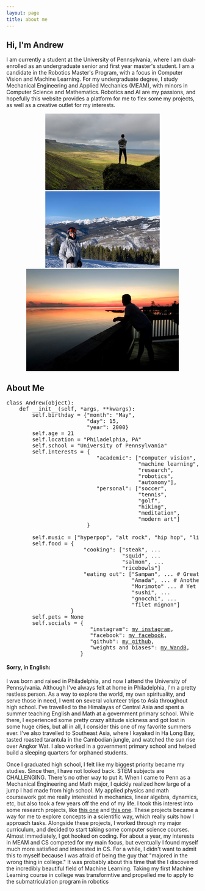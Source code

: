 ```yaml
---
layout: page
title: about me
---
```


## Hi, I'm Andrew

I am currently a student at the University of Pennsylvania, where I am dual-enrolled as an undergraduate senior and first year master's student.  I am a candidate in the Robotics Master's Program, with a focus in Computer Vision and Machine Learning.  For my undergraduate degree, I study Mechanical Engineering and Applied Mechanics (MEAM), with minors in Computer Science and Mathematics.  Robotics and AI are my passions, and hopefully this website provides a platform for me to flex some my projects, as well as a creative outlet for my interests.

<p align="middle">
  <img src="/assets/img/about-me-1.jpg" width="300" />
  <img src="/assets/img/about-me-2.jpeg" width="300" />
  <img src="/assets/img/about-me-3.jpg" width="400" />
</p>

## About Me

<pre>
class Andrew(object):
    def __init__(self, *args, **kwargs):
        self.birthday = {"month": "May",
                         "day": 15,
                         "year": 2000}
        self.age = 21
        self.location = "Philadelphia, PA"
        self.school = "University of Pennsylvania"
        self.interests = {
                            "academic": ["computer vision", 
                                         "machine learning", 
                                         "research", 
                                         "robotics", 
                                         "autonomy"], 
                            "personal": ["soccer", 
                                         "tennis", 
                                         "golf", 
                                         "hiking", 
                                         "meditation", 
                                         "modern art"]
                         }
        
        self.music = ["hyperpop", "alt rock", "hip hop", "literally anything on spotify"]
        self.food = {
                        "cooking": ["steak", ...
                                    "squid", ...
                                    "salmon", ...
                                    "ricebowls"]
                        "eating out": ["Sampan", ... # Great restaurant in Philadelphia (asian fusion)
                                       "Amada", ... # Another great restaurant in Philadelphia (spanish)
                                       "Morimoto" ... # Yet another great restaurant in Philadelphia (japanese)
                                       "sushi", ...
                                       "gnocchi", ...
                                       "filet mignon"]
                    }
        self.pets = None
        self.socials = {
                          "instagram": <a href="https://www.instagram.com/atgarrett52/" title="Andrew's Instagram">my instagram</a>,
                          "facebook": <a href="https://www.facebook.com/profile.php?id=100012119897300" title="Andrew's Facebook">my facebook</a>,
                          "github": <a href="https://www.github.com/geande/" title="Andrew's Github">my github</a>,
                          "weights and biases": <a href="https://wandb.ai/geande/" title="Andrew's WandB">my WandB</a>,
                       }
</pre>

#### Sorry, in English:

I was born and raised in Philadelphia, and now I attend the University of Pennsylvania.  Although I've always felt at home in Philadelphia, I'm a pretty restless person.  As a way to explore the world, my own spirituality, and serve those in need, I went on several volunteer trips to Asia throughout high school.  I've travelled to the Himalayas of Central Asia and spent a summer teaching English and Math at a government primary school.  While there, I experienced some pretty crazy altitude sickness and got lost in some huge cities, but all in all, I consider this one of my favorite summers ever.  I've also travelled to Southeast Asia, where I kayaked in Ha Long Bay, tasted roasted tarantula in the Cambodian jungle, and watched the sun rise over Angkor Wat.  I also worked in a government primary school and helped build a sleeping quarters for orphaned students.

Once I graduated high school, I felt like my biggest priority became my studies.  Since then, I have not looked back.  STEM subjects are CHALLENGING.  There's no other way to put it.  When I came to Penn as a Mechanical Engineering and Math major, I quickly realized how large of a jump I had made from high school.  My applied physics and math coursework got me really interested in mechanics, linear algebra, dynamics, etc, but also took a few years off the end of my life.  I took this interest into some research projects, like [this one](https://github.com/geande/geande.github.io/edit/main/README.md) and [this one](https://github.com/geande/geande.github.io/edit/main/README.md).  These projects became a way for me to explore concepts in a scientific way, which really suits how I approach tasks.  Alongside these projects, I worked through my major curriculum, and decided to start taking some computer science courses.  Almost immediately, I got hooked on coding.  For about a year, my interests in MEAM and CS competed for my main focus, but eventually I found myself much more satisfied and interested in CS.  For a while, I didn't want to admit this to myself because I was afraid of being the guy that "majored in the wrong thing in college."  It was probably about this time that the I discovered the incredibly beautiful field of Machine Learning.  Taking my first Machine Learning course in college was transformtive and propelled me to apply to the submatriculation program in robotics
